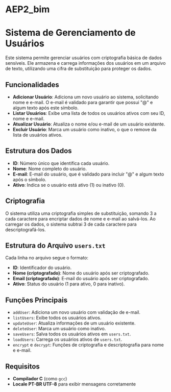 # AEP2_bim
# Sistema de Gerenciamento de Usuários

Este sistema permite gerenciar usuários com criptografia básica de dados sensíveis. Ele armazena e carrega informações dos usuários em um arquivo de texto, utilizando uma cifra de substituição para proteger os dados. 

## Funcionalidades

- **Adicionar Usuário**: Adiciona um novo usuário ao sistema, solicitando nome e e-mail. O e-mail é validado para garantir que possui "@" e algum texto após este símbolo.
- **Listar Usuários**: Exibe uma lista de todos os usuários ativos com seu ID, nome e e-mail.
- **Atualizar Usuário**: Atualiza o nome e/ou e-mail de um usuário existente.
- **Excluir Usuário**: Marca um usuário como inativo, o que o remove da lista de usuários ativos.

## Estrutura dos Dados

- **ID**: Número único que identifica cada usuário.
- **Nome**: Nome completo do usuário.
- **E-mail**: E-mail do usuário, que é validado para incluir "@" e algum texto após o símbolo.
- **Ativo**: Indica se o usuário está ativo (1) ou inativo (0).

## Criptografia

O sistema utiliza uma criptografia simples de substituição, somando 3 a cada caractere para encriptar dados de nome e e-mail ao salvá-los. Ao carregar os dados, o sistema subtrai 3 de cada caractere para descriptografá-los.

## Estrutura do Arquivo `users.txt`

Cada linha no arquivo segue o formato:

- **ID**: Identificador do usuário.
- **Nome (criptografado)**: Nome do usuário após ser criptografado.
- **Email (criptografado)**: E-mail do usuário após ser criptografado.
- **Ativo**: Status do usuário (1 para ativo, 0 para inativo).

## Funções Principais

- `addUser`: Adiciona um novo usuário com validação de e-mail.
- `listUsers`: Exibe todos os usuários ativos.
- `updateUser`: Atualiza informações de um usuário existente.
- `deleteUser`: Marca um usuário como inativo.
- `saveUsers`: Salva todos os usuários ativos em `users.txt`.
- `loadUsers`: Carrega os usuários ativos de `users.txt`.
- `encrypt` e `decrypt`: Funções de criptografia e descriptografia para nome e e-mail.

## Requisitos

- **Compilador C** (como `gcc`)
- **Locale PT-BR UTF-8** para exibir mensagens corretamente
